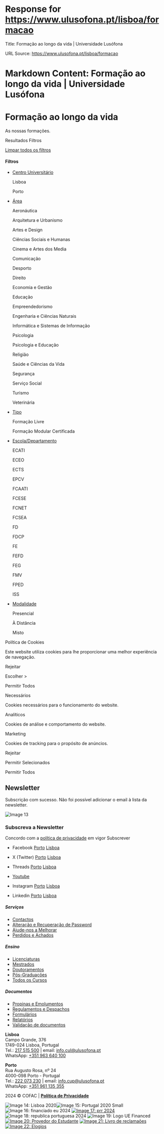 # Response for https://www.ulusofona.pt/lisboa/formacao

Title: Formação ao longo da vida | Universidade Lusófona

URL Source: https://www.ulusofona.pt/lisboa/formacao

Markdown Content:
Formação ao longo da vida | Universidade Lusófona
===============

 

Formação ao longo da vida
=========================

As nossas formações.

[](https://www.ulusofona.pt/)

Resultados Filtros

[Limpar todos os filtros](https://www.ulusofona.pt/lisboa/formacao#)

#### Filtros

*   [Centro Universitário](https://www.ulusofona.pt/lisboa/formacao#)
    
     Lisboa
    
     Porto
    
*   [Área](https://www.ulusofona.pt/lisboa/formacao#)
    
     Aeronáutica
    
     Arquitetura e Urbanismo
    
     Artes e Design
    
     Ciências Sociais e Humanas
    
     Cinema e Artes dos Media
    
     Comunicação
    
     Desporto
    
     Direito
    
     Economia e Gestão
    
     Educação
    
     Empreendedorismo
    
     Engenharia e Ciências Naturais
    
     Informática e Sistemas de Informação
    
     Psicologia
    
     Psicologia e Educação
    
     Religião
    
     Saúde e Ciências da Vida
    
     Segurança
    
     Serviço Social
    
     Turismo
    
     Veterinária
    
*   [Tipo](https://www.ulusofona.pt/lisboa/formacao#)
    
     Formação Livre
    
     Formação Modular Certificada
    
*   [Escola/Departamento](https://www.ulusofona.pt/lisboa/formacao#)
    
     ECATI
    
     ECEO
    
     ECTS
    
     EPCV
    
     FCAATI
    
     FCESE
    
     FCNET
    
     FCSEA
    
     FD
    
     FDCP
    
     FE
    
     FEFD
    
     FEG
    
     FMV
    
     FPED
    
     ISS
    
*   [Modalidade](https://www.ulusofona.pt/lisboa/formacao#)
    
     Presencial
    
     À Distância
    
     Misto
    

Política de Cookies

Este website utiliza cookies para lhe proporcionar uma melhor experiência de navegação.

Rejeitar

Escolher \>

Permitir Todos

Necessários

Cookies necessários para o funcionamento do website.

Analíticos

Cookies de análise e comportamento do website.

Marketing

Cookies de tracking para o propósito de anúncios.

Rejeitar

Permitir Selecionados

Permitir Todos

Newsletter
----------

Subscrição com sucesso. Não foi possível adicionar o email à lista da newsletter.

![Image 13](https://www.ulusofona.pt/assets/images/logo.svg)

### Subscreva a Newsletter

  Concordo com a [política de privacidade](https://www.ensinolusofona.pt/pt/politica-de-privacidade/) em vigor Subscrever

*   Facebook [Porto](https://www.facebook.com/ulporto) [Lisboa](https://www.facebook.com/u.lusofona)
    
*   X (Twitter) [Porto](https://twitter.com/ulusofonaporto) [Lisboa](https://twitter.com/ulusofona)
    
*   Threads [Porto](https://www.threads.net/@ulporto) [Lisboa](https://www.threads.net/@ulusofona)
    
*   [Youtube](https://www.youtube.com/@UniversidadeLusofonaVideos)
*   Instagram [Porto](https://www.instagram.com/ulporto/) [Lisboa](https://www.instagram.com/ulusofona/)
    
*   Linkedin [Porto](https://www.linkedin.com/school/universidade-lusofona-do-porto) [Lisboa](https://www.linkedin.com/school/universidade-lusofona-de-humanidades-e-tecnologias/)
    

##### Serviços

*   [Contactos](https://www.ulusofona.pt/contactos)
*   [Alteração e Recuperação de Password](https://secure.ensinolusofona.pt/alteracao_password/f?p=133:2)
*   [Ajude-nos a Melhorar](https://ulusofona.typeform.com/to/cipp2UFI)
*   [Perdidos e Achados](https://www.ulusofona.pt/perdidos-e-achados)

##### Ensino

*   [Licenciaturas](https://www.ulusofona.pt/licenciaturas)
*   [Mestrados](https://www.ulusofona.pt/mestrados)
*   [Doutoramentos](https://www.ulusofona.pt/doutoramentos)
*   [Pós-Graduações](https://www.ulusofona.pt/pos-graduacoes)
*   [Todos os Cursos](https://www.ulusofona.pt/cursos)

##### Documentos

*   [Propinas e Emolumentos](https://www.ulusofona.pt/documentos?cat=5)
*   [Regulamentos e Despachos](https://www.ulusofona.pt/documentos?cat=1)
*   [Formulários](https://www.ulusofona.pt/documentos?cat=13)
*   [Relatórios](https://www.ulusofona.pt/documentos?cat=4)
*   [Validação de documentos](https://www.ulusofona.pt/validador-de-documentos)

**Lisboa**  
Campo Grande, 376  
1749-024 Lisboa, Portugal  
Tel.: [217 515 500](tel:217515500 "Custo da chamada para rede fixa nacional") | email: [info.cul@ulusofona.pt](mailto:info.cul@ulusofona.pt)  
WhatsApp: [+351 963 640 100](https://api.whatsapp.com/send?phone=351963640100)

**Porto**  
Rua Augusto Rosa, nº 24  
4000-098 Porto - Portugal  
Tel.: [222 073 230](tel:222073230 "Custo da chamada para rede fixa nacional") | email: [info.cup@ulusofona.pt](mailto:info.cup@ulusofona.pt)  
WhatsApp: [+351 961 135 355](https://api.whatsapp.com/send?phone=351961135355)

2024 © COFAC | [**Política de Privacidade**](https://www.ensinolusofona.pt/pt/politica-de-privacidade)

 ![Image 14: Lisboa 2020](https://www.ulusofona.pt/media/lisboa-2020.jpg)![Image 15: Portugal 2020 Small](https://www.ulusofona.pt/media/portugal-2020-small.jpg) ![Image 16: financiado eu 2024](https://www.ulusofona.pt/media/financiado-eu-2024.png) [![Image 17: prr 2024](https://www.ulusofona.pt/media/prr-2024.png)](https://recuperarportugal.gov.pt/) ![Image 18: republica portuguesa 2024](https://www.ulusofona.pt/media/republica-portuguesa-2024.png) ![Image 19: Logo UE Financed](https://www.ulusofona.pt/media/logo-ue-financed.jpg) [![Image 20: Provedor do Estudante](https://www.ulusofona.pt/media/provedor-do-estudante.png)](https://ulusofona.typeform.com/to/MTP9d7?typeform-source=www.ulusofona.pt) [![Image 21: Livro de reclamaões](https://www.ulusofona.pt/media/livro-de-reclamaoes.png)](https://www.livroreclamacoes.pt/inicio) [![Image 22: Elogios](https://www.ulusofona.pt/media/elogios.png)](https://elogiar.livrodeelogios.com/elogiar/universidade-lusofona)

